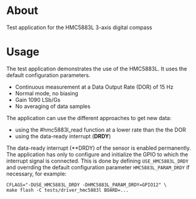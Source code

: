# About

Test application for the HMC5883L 3-axis digital compass

# Usage

The test application demonstrates the use of the HMC5883L. It uses the
default configuration parameters.

- Continuous measurement at a Data Output Rate (DOR) of 15 Hz
- Normal mode, no biasing
- Gain 1090 LSb/Gs
- No averaging of data samples

The application can use the different approaches to get new data:

- using the #hmc5883l_read function at a lower rate than the the DOR
- using the data-ready interrupt (**DRDY**)

The data-ready interrupt (**DRDY) of the sensor is enabled permanently.
The application has only to configure and initialize the GPIO to which the
interrupt signal is connected. This is done by defining
```USE_HMC5883L_DRDY``` and overrding the default configuration
parameter ```HMC5883L_PARAM_DRDY``` if necessary, for example:

```
CFLAGS="-DUSE_HMC5883L_DRDY -DHMC5883L_PARAM_DRDY=GPIO12" \
make flash -C tests/driver_hmc5883l BOARD=...
```
